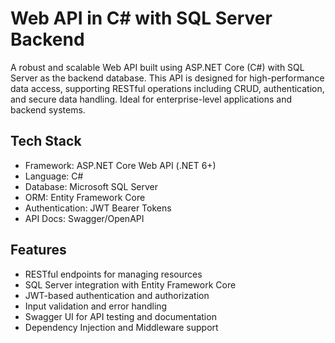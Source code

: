 # Web API in C# with SQL Server Backend


A robust and scalable Web API built using ASP.NET Core (C#) with SQL Server as the backend database. This API is designed for high-performance data access, supporting RESTful operations including CRUD, authentication, and secure data handling. Ideal for enterprise-level applications and backend systems.

## Tech Stack
- Framework: ASP.NET Core Web API (.NET 6+)
- Language: C#
- Database: Microsoft SQL Server
- ORM: Entity Framework Core
- Authentication: JWT Bearer Tokens
- API Docs: Swagger/OpenAPI

## Features
- RESTful endpoints for managing resources
- SQL Server integration with Entity Framework Core
- JWT-based authentication and authorization
- Input validation and error handling
- Swagger UI for API testing and documentation
- Dependency Injection and Middleware support
